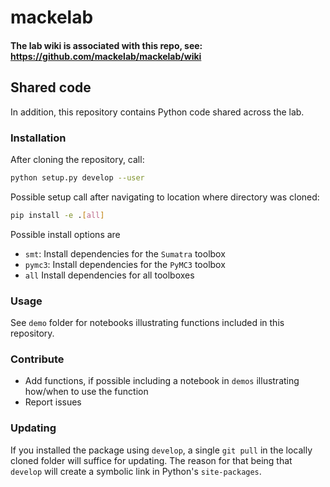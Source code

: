 # mackelab

#### The lab wiki is associated with this repo, see: https://github.com/mackelab/mackelab/wiki


## Shared code

In addition, this repository contains Python code shared across the lab.


### Installation

After cloning the repository, call:
```bash
python setup.py develop --user
```

Possible setup call after navigating to location where directory was cloned:
```bash
pip install -e .[all]
```
Possible install options are
  - `smt`: Install dependencies for the `Sumatra` toolbox
  - `pymc3`: Install dependencies for the `PyMC3` toolbox
  - `all` Install dependencies for all toolboxes

### Usage

See `demo` folder for notebooks illustrating functions included in this repository.


### Contribute

- Add functions, if possible including a notebook in `demos` illustrating how/when to use the function
- Report issues

### Updating

If you installed the package using `develop`, a single `git pull` in the locally cloned folder will suffice for updating. The reason for that being that `develop` will create a symbolic link in Python's `site-packages`.
